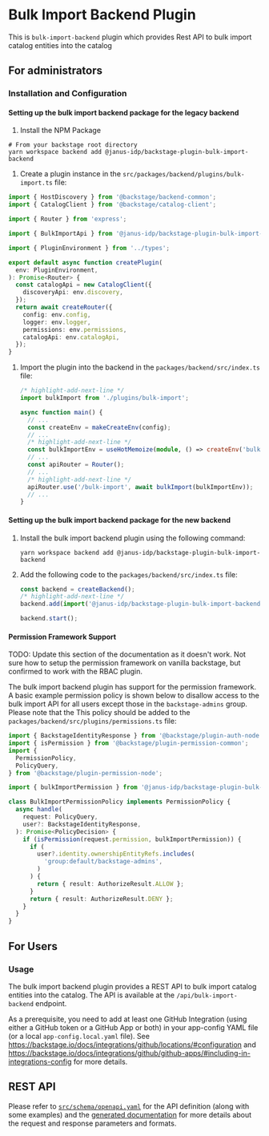 # Bulk Import Backend Plugin

This is `bulk-import-backend` plugin which provides Rest API to bulk import catalog entities into the catalog

## For administrators

### Installation and Configuration

#### Setting up the bulk import backend package for the legacy backend

1. Install the NPM Package

```console
# From your backstage root directory
yarn workspace backend add @janus-idp/backstage-plugin-bulk-import-backend
```

1. Create a plugin instance in the `src/packages/backend/plugins/bulk-import.ts` file:

```ts title="src/packages/backend/plugins/bulk-import.ts"
import { HostDiscovery } from '@backstage/backend-common';
import { CatalogClient } from '@backstage/catalog-client';

import { Router } from 'express';

import { BulkImportApi } from '@janus-idp/backstage-plugin-bulk-import-backend';

import { PluginEnvironment } from '../types';

export default async function createPlugin(
  env: PluginEnvironment,
): Promise<Router> {
  const catalogApi = new CatalogClient({
    discoveryApi: env.discovery,
  });
  return await createRouter({
    config: env.config,
    logger: env.logger,
    permissions: env.permissions,
    catalogApi: env.catalogApi,
  });
}
```

1. Import the plugin into the backend in the `packages/backend/src/index.ts` file:

   ```ts title="packages/backend/src/index.ts"
   /* highlight-add-next-line */
   import bulkImport from './plugins/bulk-import';

   async function main() {
     // ...
     const createEnv = makeCreateEnv(config);
     // ...
     /* highlight-add-next-line */
     const bulkImportEnv = useHotMemoize(module, () => createEnv('bulkImport'));
     // ...
     const apiRouter = Router();
     // ...
     /* highlight-add-next-line */
     apiRouter.use('/bulk-import', await bulkImport(bulkImportEnv));
     // ...
   }
   ```

#### Setting up the bulk import backend package for the new backend

1. Install the bulk import backend plugin using the following command:

   ```console
   yarn workspace backend add @janus-idp/backstage-plugin-bulk-import-backend
   ```

1. Add the following code to the `packages/backend/src/index.ts` file:

   ```ts title="packages/backend/src/index.ts"
   const backend = createBackend();
   /* highlight-add-next-line */
   backend.add(import('@janus-idp/backstage-plugin-bulk-import-backend/alpha'));

   backend.start();
   ```

#### Permission Framework Support

TODO: Update this section of the documentation as it doesn't work. Not sure how to setup the permission framework on vanilla backstage, but confirmed to work with the RBAC plugin.

The bulk import backend plugin has support for the permission framework. A basic example permission policy is shown below to disallow access to the bulk import API for all users except those in the `backstage-admins` group. Please note that the This policy should be added to the `packages/backend/src/plugins/permissions.ts` file:

```ts title="packages/backend/src/plugins/permissions.ts"
import { BackstageIdentityResponse } from '@backstage/plugin-auth-node';
import { isPermission } from '@backstage/plugin-permission-common';
import {
  PermissionPolicy,
  PolicyQuery,
} from '@backstage/plugin-permission-node';

import { bulkImportPermission } from '@janus-idp/backstage-plugin-bulk-import-common';

class BulkImportPermissionPolicy implements PermissionPolicy {
  async handle(
    request: PolicyQuery,
    user?: BackstageIdentityResponse,
  ): Promise<PolicyDecision> {
    if (isPermission(request.permission, bulkImportPermission)) {
      if (
        user?.identity.ownershipEntityRefs.includes(
          'group:default/backstage-admins',
        )
      ) {
        return { result: AuthorizeResult.ALLOW };
      }
      return { result: AuthorizeResult.DENY };
    }
  }
}
```

## For Users

### Usage

The bulk import backend plugin provides a REST API to bulk import catalog entities into the catalog. The API is available at the `/api/bulk-import-backend` endpoint.

As a prerequisite, you need to add at least one GitHub Integration (using either a GitHub token or a GitHub App or both) in your app-config YAML file (or a local `app-config.local.yaml` file).
See https://backstage.io/docs/integrations/github/locations/#configuration and https://backstage.io/docs/integrations/github/github-apps/#including-in-integrations-config for more details.

## REST API

Please refer to [`src/schema/openapi.yaml`](src/schema/openapi.yaml) for the API definition (along with some examples) and the [generated documentation](api-docs/README.md) for more details about the request and response parameters and formats.
